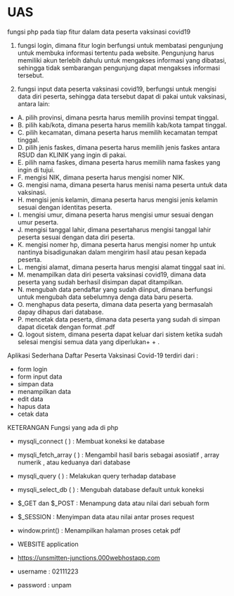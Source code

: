 # UAS
fungsi php pada tiap fitur dalam data peserta vaksinasi covid19

1. fungsi login, dimana fitur login berfungsi untuk membatasi pengunjung untuk membuka informasi tertentu pada website. 
Pengunjung harus memiliki akun terlebih dahulu untuk mengakses informasi yang dibatasi, sehingga tidak sembarangan pengunjung dapat mengakses informasi tersebut.

2. fungsi input data peserta vaksinasi covid19, berfungsi untuk mengisi data diri peserta, sehingga data tersebut dapat di pakai untuk vaksinasi, antara lain:
+ A. pilih provinsi, dimana pesrta harus memilih provinsi tempat tinggal.
+ B. pilih kab/kota, dimana peserta harus memilih kab/kota tampat tinggal.
+ C. pilih kecamatan, dimana peserta harus memilih kecamatan tempat tinggal.
+ D. pilih jenis faskes, dimana peserta harus memilih jenis faskes antara RSUD dan KLINIK yang ingin di pakai.
+ E. pilih nama faskes, dimana peserta harus memilih nama faskes yang ingin di tujui.
+ F. mengisi NIK, dimana peserta harus mengisi nomer NIK.
+ G. mengisi nama, dimana peserta harus menisi nama peserta untuk data vaksinasi.
+ H. mengisi jenis kelamin, dimana peserta harus mengisi jenis kelamin sesuai dengan identitas peserta.
+ I. mengisi umur, dimana peserta harus mengisi umur sesuai dengan umur peserta.
+ J. mengisi tanggal lahir, dimana pesertaharus mengisi tanggal lahir peserta sesuai dengan data diri peserta.
+ K. mengisi nomer hp, dimana peserta harus mengisi nomer hp untuk nantinya bisadigunakan dalam mengirim hasil atau pesan kepada peserta.
+ L. mengisi alamat, dimana peserta harus mengisi alamat tinggal saat ini.
+ M. menampilkan data diri peserta vaksinasi covid19, dimana data peserta yang sudah berhasil disimpan dapat ditampilkan.
+ N. mengubah data pendaftar yang sudah diinput, dimana berfungsi untuk mengubah data sebelumnya denga data baru peserta.
+ O. menghapus data peserta, dimana data peserta yang bermasalah dapay dihapus dari database.
+ P. mencetak data peserta, dimana data peserta yang sudah di simpan dapat dicetak dengan format .pdf
+ Q. logout sistem, dimana peserta dapat keluar dari sistem ketika sudah selesai mengisi semua data yang diperlukan+ + .

Aplikasi Sederhana Daftar Peserta Vaksinasi Covid-19 terdiri dari :

+ form login
+ form input data
+ simpan data
+ menampilkan data
+ edit data
+ hapus data
+ cetak data

KETERANGAN Fungsi yang ada di php

+ mysqli_connect ( ) : Membuat koneksi ke database
+ mysqli_fetch_array ( ) : Mengambil hasil baris sebagai asosiatif , array numerik , atau keduanya dari database
+ mysqli_query ( ) : Melakukan query terhadap database
+ mysqli_select_db ( ) : Mengubah database default untuk koneksi
+ $_GET dan $_POST : Menampung data atau nilai dari sebuah form
+ $_SESSION : Menyimpan data atau nilai antar proses request
+ window.print() : Menampilkan halaman proses cetak pdf

+  WEBSITE application

+ https://unsmitten-junctions.000webhostapp.com
+ username : 02111223
+ password : unpam

